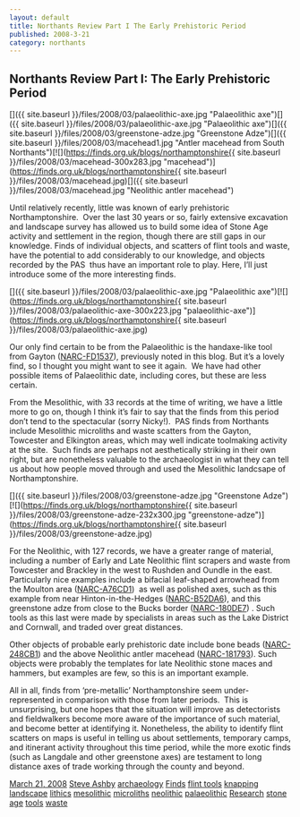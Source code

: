```yaml
---
layout: default
title: Northants Review Part I The Early Prehistoric Period
published: 2008-3-21
category: northants
---
```


Northants Review Part I: The Early Prehistoric Period
-----------------------------------------------------

[]({{ site.baseurl }}/files/2008/03/palaeolithic-axe.jpg "Palaeolithic axe")[]({{ site.baseurl }}/files/2008/03/palaeolithic-axe.jpg "Palaeolithic axe")[]({{ site.baseurl }}/files/2008/03/greenstone-adze.jpg "Greenstone Adze")[]({{ site.baseurl }}/files/2008/03/macehead1.jpg "Antler macehead from South Northants")[![](https://finds.org.uk/blogs/northamptonshire{{ site.baseurl }}/files/2008/03/macehead-300x283.jpg "macehead")](https://finds.org.uk/blogs/northamptonshire{{ site.baseurl }}/files/2008/03/macehead.jpg)[]({{ site.baseurl }}/files/2008/03/macehead.jpg "Neolithic antler macehead")

Until relatively recently, little was known of early prehistoric Northamptonshire.  Over the last 30 years or so, fairly extensive excavation and landscape survey has allowed us to build some idea of Stone Age activity and settlement in the region, though there are still gaps in our knowledge. Finds of individual objects, and scatters of flint tools and waste, have the potential to add considerably to our knowledge, and objects recorded by the PAS  thus have an important role to play. Here, I’ll just introduce some of the more interesting finds.

[]({{ site.baseurl }}/files/2008/03/palaeolithic-axe.jpg "Palaeolithic axe")[![](https://finds.org.uk/blogs/northamptonshire{{ site.baseurl }}/files/2008/03/palaeolithic-axe-300x223.jpg "palaeolithic-axe")](https://finds.org.uk/blogs/northamptonshire{{ site.baseurl }}/files/2008/03/palaeolithic-axe.jpg)

Our only find certain to be from the Palaeolithic is the handaxe-like tool from Gayton ([NARC-FD1537](http://www.findsdatabase.org.uk/hms/pas_obj.php?type=finds&id=001467FD18D0123D "Lower Palaeolithic tool")), previously noted in this blog. But it’s a lovely find, so I thought you might want to see it again.  We have had other possible items of Palaeolithic date, including cores, but these are less certain.

From the Mesolithic, with 33 records at the time of writing, we have a little more to go on, though I think it’s fair to say that the finds from this period don’t tend to the spectacular (sorry Nicky!).  PAS finds from Northants include Mesolithic microliths and waste scatters from the Gayton, Towcester and Elkington areas, which may well indicate toolmaking activity at the site.  Such finds are perhaps not aesthetically striking in their own right, but are nonetheless valuable to the archaeologist in what they can tell us about how people moved through and used the Mesolithic landcsape of Northamptonshire.

[]({{ site.baseurl }}/files/2008/03/greenstone-adze.jpg "Greenstone Adze")[![](https://finds.org.uk/blogs/northamptonshire{{ site.baseurl }}/files/2008/03/greenstone-adze-232x300.jpg "greenstone-adze")](https://finds.org.uk/blogs/northamptonshire{{ site.baseurl }}/files/2008/03/greenstone-adze.jpg)

For the Neolithic, with 127 records, we have a greater range of material, including a number of Early and Late Neolithic flint scrapers and waste from Towcester and Brackley in the west to Rushden and Oundle in the east. Particularly nice examples include a bifacial leaf-shaped arrowhead from the Moulton area ([NARC-A76CD1](http://www.findsdatabase.org.uk/hms/pas_obj.php?type=finds&id=0013FAA78EB0119E "Leaf-shaped Arrowhead"))  as well as polished axes, such as this example from near Hinton-in-the-Hedges ([NARC-B52DA6](http://www.findsdatabase.org.uk/hms/pas_obj.php?type=finds&id=001421B561501D24 "Neolithic Polished Axehead")), and this greenstone adze from close to the Bucks border ([NARC-180DE7](http://www.findsdatabase.org.uk/hms/pas_obj.php?type=finds&id=0014681816101AB4 "Neolithic Greenstone Adze")) . Such tools as this last were made by specialists in areas such as the Lake District and Cornwall, and traded over great distances.

Other objects of probable early prehistoric date include bone beads ([NARC-248CB1](http://www.findsdatabase.org.uk/hms/pas_obj.php?type=finds&id=00146B2492901C0F "Prehistoric Bone Beads")) and the above Neolithic antler macehead ([NARC-181793](http://www.findsdatabase.org.uk/hms/pas_obj.php?type=finds&id=001468181C9018E9 "Antler macehead")). Such objects were probably the templates for late Neolithic stone maces and hammers, but examples are few, so this is an important example.

All in all, finds from ‘pre-metallic’ Northamptonshire seem under-represented in comparison with those from later periods.  This is unsurprising, but one hopes that the situation will improve as detectorists and fieldwalkers become more aware of the importance of such material, and become better at identifying it. Nonetheless, the ability to identify flint scatters on maps is useful in telling us about settlements, temporary camps, and itinerant activity throughout this time period, while the more exotic finds (such as Langdale and other greenstone axes) are testament to long distance axes of trade working through the county and beyond.

[March 21, 2008](https://finds.org.uk/blogs/northamptonshire/2008/03/21/northants-review-part-i-the-early-prehistoric-period/ "2:04 am") [Steve Ashby](https://finds.org.uk/blogs/blog/author/steve-ashby/ "View all posts by Steve Ashby") [archaeology](https://finds.org.uk/blogs/blog/category/archaeology/) [Finds](https://finds.org.uk/blogs/blog/category/finds/) [flint tools](https://finds.org.uk/blogs/blog/category/flint-tools/) [knapping](https://finds.org.uk/blogs/blog/category/knapping/) [landscape](https://finds.org.uk/blogs/blog/category/landscape/) [lithics](https://finds.org.uk/blogs/blog/category/lithics/) [mesolithic](https://finds.org.uk/blogs/blog/category/mesolithic/) [microliths](https://finds.org.uk/blogs/blog/category/microliths/) [neolithic](https://finds.org.uk/blogs/blog/category/neolithic/) [palaeolithic](https://finds.org.uk/blogs/blog/category/palaeolithic/) [Research](https://finds.org.uk/blogs/blog/category/research/) [stone age](https://finds.org.uk/blogs/blog/category/stone-age/) [tools](https://finds.org.uk/blogs/blog/category/tools/) [waste](https://finds.org.uk/blogs/blog/category/waste/)